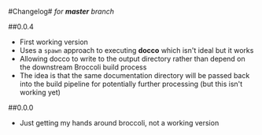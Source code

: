 #Changelog#
*for **master** branch*

##0.0.4
- First working version
- Uses a `spawn` approach to executing **docco** which isn't ideal but it works
- Allowing docco to write to the output directory rather than depend on the downstream Broccoli build process
- The idea is that the same documentation directory will be passed back into the build pipeline for potentially further processing (but this isn't working yet)

##0.0.0
- Just getting my hands around broccoli, not a working version